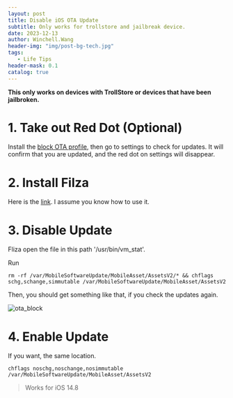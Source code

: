 ```yaml
---
layout: post
title: Disable iOS OTA Update
subtitle: Only works for trollstore and jailbreak device.
date: 2023-12-13
author: Winchell.Wang
header-img: "img/post-bg-tech.jpg"
tags:
   - Life Tips
header-mask: 0.1
catalog: true
---
```


**This only works on devices with TrollStore or devices that have been jailbroken.**

# 1. Take out Red Dot (Optional)

Install the [block OTA profile](https://betaprofiles.dev/#block-ota), then go to settings to check for updates. It will confirm that you are updated, and the red dot on settings will disappear.

# 2. Install Filza

Here is the [link](https://github.com/WinchellWang/S0ftwaR3_L1b/releases/download/S0ftwar3/fliza.ipa). I assume you know how to use it.

# 3. Disable Update

Fliza open the file in this path '/usr/bin/vm_stat'.

Run

```shell
rm -rf /var/MobileSoftwareUpdate/MobileAsset/AssetsV2/* && chflags schg,schange,simmutable /var/MobileSoftwareUpdate/MobileAsset/AssetsV2
```

Then, you should get something like that, if you check the updates again.

![ota_block](https://cdn.jsdelivr.net/gh/winchellwang/winchellwang.github.io/img/_post_image/https://cdn.jsdelivr.net/gh/winchellwang/winchellwang.github.io/img/_post_image/2023-12-13/ota_block.jpg)

# 4. Enable Update

If you want, the same location.

```shell
chflags noschg,noschange,nosimmutable /var/MobileSoftwareUpdate/MobileAsset/AssetsV2
```

> Works for iOS 14.8